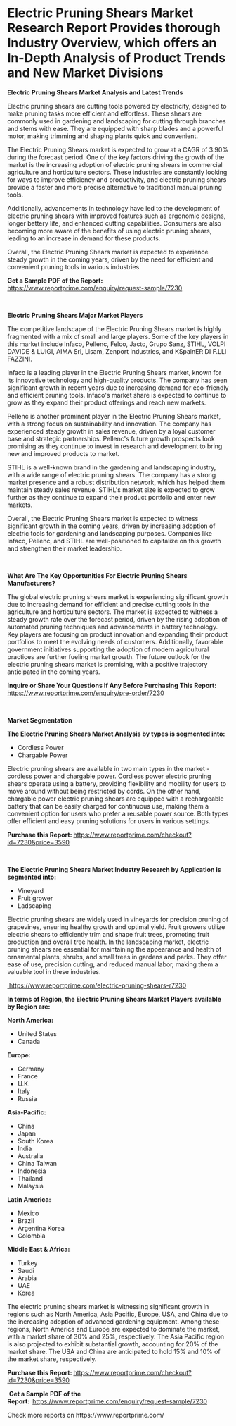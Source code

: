 <p><h1>Electric Pruning Shears Market Research Report Provides thorough Industry Overview, which offers an In-Depth Analysis of Product Trends and New Market Divisions</h1></p><p><strong>Electric Pruning Shears Market Analysis and Latest Trends</strong></p>
<p><p>Electric pruning shears are cutting tools powered by electricity, designed to make pruning tasks more efficient and effortless. These shears are commonly used in gardening and landscaping for cutting through branches and stems with ease. They are equipped with sharp blades and a powerful motor, making trimming and shaping plants quick and convenient.</p><p>The Electric Pruning Shears market is expected to grow at a CAGR of 3.90% during the forecast period. One of the key factors driving the growth of the market is the increasing adoption of electric pruning shears in commercial agriculture and horticulture sectors. These industries are constantly looking for ways to improve efficiency and productivity, and electric pruning shears provide a faster and more precise alternative to traditional manual pruning tools.</p><p>Additionally, advancements in technology have led to the development of electric pruning shears with improved features such as ergonomic designs, longer battery life, and enhanced cutting capabilities. Consumers are also becoming more aware of the benefits of using electric pruning shears, leading to an increase in demand for these products.</p><p>Overall, the Electric Pruning Shears market is expected to experience steady growth in the coming years, driven by the need for efficient and convenient pruning tools in various industries.</p></p>
<p><strong>Get a Sample PDF of the Report:&nbsp;</strong> <a href="https://www.reportprime.com/enquiry/request-sample/7230">https://www.reportprime.com/enquiry/request-sample/7230</a></p>
<p>&nbsp;</p>
<p><strong>Electric Pruning Shears Major Market Players</strong></p>
<p><p>The competitive landscape of the Electric Pruning Shears market is highly fragmented with a mix of small and large players. Some of the key players in this market include Infaco, Pellenc, Felco, Jacto, Grupo Sanz, STIHL, VOLPI DAVIDE & LUIGI, AIMA Srl, Lisam, Zenport Industries, and KSpainER DI F.LLI FAZZINI.</p><p>Infaco is a leading player in the Electric Pruning Shears market, known for its innovative technology and high-quality products. The company has seen significant growth in recent years due to increasing demand for eco-friendly and efficient pruning tools. Infaco's market share is expected to continue to grow as they expand their product offerings and reach new markets.</p><p>Pellenc is another prominent player in the Electric Pruning Shears market, with a strong focus on sustainability and innovation. The company has experienced steady growth in sales revenue, driven by a loyal customer base and strategic partnerships. Pellenc's future growth prospects look promising as they continue to invest in research and development to bring new and improved products to market.</p><p>STIHL is a well-known brand in the gardening and landscaping industry, with a wide range of electric pruning shears. The company has a strong market presence and a robust distribution network, which has helped them maintain steady sales revenue. STIHL's market size is expected to grow further as they continue to expand their product portfolio and enter new markets.</p><p>Overall, the Electric Pruning Shears market is expected to witness significant growth in the coming years, driven by increasing adoption of electric tools for gardening and landscaping purposes. Companies like Infaco, Pellenc, and STIHL are well-positioned to capitalize on this growth and strengthen their market leadership.</p></p>
<p>&nbsp;</p>
<p><strong>What Are The Key Opportunities For Electric Pruning Shears Manufacturers?</strong></p>
<p><p>The global electric pruning shears market is experiencing significant growth due to increasing demand for efficient and precise cutting tools in the agriculture and horticulture sectors. The market is expected to witness a steady growth rate over the forecast period, driven by the rising adoption of automated pruning techniques and advancements in battery technology. Key players are focusing on product innovation and expanding their product portfolios to meet the evolving needs of customers. Additionally, favorable government initiatives supporting the adoption of modern agricultural practices are further fueling market growth. The future outlook for the electric pruning shears market is promising, with a positive trajectory anticipated in the coming years.</p></p>
<p><strong>Inquire or Share Your Questions If Any Before Purchasing This Report:</strong> <a href="https://www.reportprime.com/enquiry/pre-order/7230">https://www.reportprime.com/enquiry/pre-order/7230</a></p>
<p>&nbsp;</p>
<p><strong>Market Segmentation</strong></p>
<p><strong>The Electric Pruning Shears Market Analysis by types is segmented into:</strong></p>
<p><ul><li>Cordless Power</li><li>Chargable Power</li></ul></p>
<p><p>Electric pruning shears are available in two main types in the market - cordless power and chargable power. Cordless power electric pruning shears operate using a battery, providing flexibility and mobility for users to move around without being restricted by cords. On the other hand, chargable power electric pruning shears are equipped with a rechargeable battery that can be easily charged for continuous use, making them a convenient option for users who prefer a reusable power source. Both types offer efficient and easy pruning solutions for users in various settings.</p></p>
<p><strong>Purchase this Report:&nbsp;</strong><a href="https://www.reportprime.com/checkout?id=7230&price=3590">https://www.reportprime.com/checkout?id=7230&price=3590</a></p>
<p>&nbsp;</p>
<p><strong>The Electric Pruning Shears Market Industry Research by Application is segmented into:</strong></p>
<p><ul><li>Vineyard</li><li>Fruit grower</li><li>Ladscaping</li></ul></p>
<p><p>Electric pruning shears are widely used in vineyards for precision pruning of grapevines, ensuring healthy growth and optimal yield. Fruit growers utilize electric shears to efficiently trim and shape fruit trees, promoting fruit production and overall tree health. In the landscaping market, electric pruning shears are essential for maintaining the appearance and health of ornamental plants, shrubs, and small trees in gardens and parks. They offer ease of use, precision cutting, and reduced manual labor, making them a valuable tool in these industries.</p></p>
<p><a href="https://www.reportprime.com/electric-pruning-shears-r7230">&nbsp;https://www.reportprime.com/electric-pruning-shears-r7230</a></p>
<p><strong>In terms of Region, the Electric Pruning Shears Market Players available by Region are:</strong></p>
<p>
    <p> <strong> North America: </strong>
        <ul>
            <li>United States</li>
            <li>Canada</li>
        </ul>
        </p> 
    <p> <strong> Europe: </strong>
        <ul>
            <li>Germany</li>
            <li>France</li>
            <li>U.K.</li>
            <li>Italy</li>
            <li>Russia</li>
        </ul>
        </p> 
    <p> <strong> Asia-Pacific: </strong>
        <ul>
            <li>China</li>
            <li>Japan</li>
            <li>South Korea</li>
            <li>India</li>
            <li>Australia</li>
            <li>China Taiwan</li>
            <li>Indonesia</li>
            <li>Thailand</li>
            <li>Malaysia</li>
        </ul>
        </p> 
    <p> <strong> Latin America: </strong>
        <ul>
            <li>Mexico</li>
            <li>Brazil</li>
            <li>Argentina Korea</li>
            <li>Colombia</li>
        </ul>
        </p> 
    <p> <strong> Middle East & Africa: </strong>
        <ul>
            <li>Turkey</li>
            <li>Saudi</li>
            <li>Arabia</li>
            <li>UAE</li>
            <li>Korea</li>
        </ul>
    </p>
    </p>
<p><p>The electric pruning shears market is witnessing significant growth in regions such as North America, Asia Pacific, Europe, USA, and China due to the increasing adoption of advanced gardening equipment. Among these regions, North America and Europe are expected to dominate the market, with a market share of 30% and 25%, respectively. The Asia Pacific region is also projected to exhibit substantial growth, accounting for 20% of the market share. The USA and China are anticipated to hold 15% and 10% of the market share, respectively.</p></p>
<p><strong>Purchase this Report: </strong><a href="https://www.reportprime.com/checkout?id=7230&price=3590">https://www.reportprime.com/checkout?id=7230&price=3590</a></p>
<p>&nbsp;<strong>Get a Sample PDF of the Report:&nbsp;&nbsp;</strong><a href="https://www.reportprime.com/enquiry/request-sample/7230">https://www.reportprime.com/enquiry/request-sample/7230</a></p>
<p><strong></strong></p>
<p>Check more reports on https://www.reportprime.com/</p>